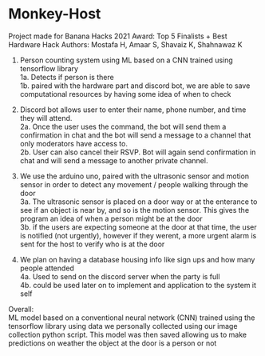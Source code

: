 # Monkey-Host 
Project made for Banana Hacks 2021
Award: Top 5 Finalists + Best Hardware Hack
Authors: Mostafa H, Amaar S, Shavaiz K, Shahnawaz K  

1) Person counting system using ML based on a CNN trained using tensorflow library  
1a. Detects if person is there  
1b. paired with the hardware part and discord bot, we are able to save computational resources by having some idea of when to check  

2) Discord bot allows user to enter their name, phone number, and time they will attend.  
2a. Once the user uses the command, the bot will send them a confirmation in chat and the bot will send a message to a channel that only moderators have access to.  
2b. User can also cancel their RSVP. Bot will again send confirmation in chat and will send a message to another private channel.  

3) We use the arduino uno, paired with the ultrasonic sensor and motion sensor in order to detect any movement / people walking through the door  
3a. The ultrasonic sensor is placed on a door way or at the enterance to see if an object is near by, and so is the motion sensor. This gives the program an idea of when a person might be at the door  
3b. if the users are expecting someone at the door at that time, the user is notified (not urgently), however if they werent, a more urgent alarm is sent for the host to verify who is at the door  

4) We plan on having a database housing info like sign ups and how many people attended  
4a. Used to send on the discord server when the party is full  
4b. could be used later on to implement and application to the system it self  

Overall:  
ML model based on a conventional neural network (CNN) trained using the tensorflow library using data we personally collected using our image collection python script. This model was then saved allowing us to make predictions on weather the object at the door is a person or not
